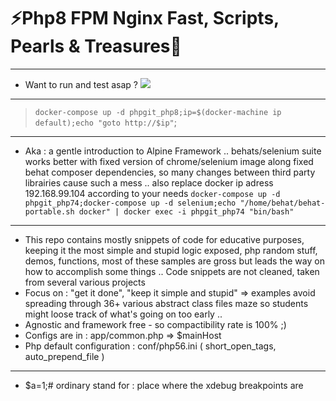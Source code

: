 # ⚡Php8 FPM Nginx Fast, Scripts, Pearls & Treasures🚀
---
- Want to run and test asap ?
<a href='//alpow.fr/#o:gh:phpgit' target=1><img src='https://i.snipboard.io/zWQLKt.jpg#https://i.snipboard.io/wkLYV1.jpg'/></a>
---
> `docker-compose up -d phpgit_php8;ip=$(docker-machine ip default);echo "goto http://$ip"`;
---
- Aka : a gentle introduction to Alpine Framework
.. behats/selenium suite works better with fixed version of chrome/selenium image along fixed behat composer dependencies, so many changes between third party librairies cause such a mess .. also replace docker ip adress 192.168.99.104 according to your needs 
 `docker-compose up -d phpgit_php74;docker-compose up -d selenium;echo "/home/behat/behat-portable.sh docker" | docker exec -i phpgit_php74 "bin/bash"`
---

- This repo contains mostly snippets of code for educative purposes, keeping it the most simple and stupid logic exposed, php random stuff, demos, functions, most of these samples are gross but leads the way on how to accomplish some things .. Code snippets are not cleaned, taken from several various projects
- Focus on : "get it done", "keep it simple and stupid" => examples avoid spreading through 36+ various abstract class files maze so students might loose track of what's going on too early ..
- Agnostic and framework free - so compactibility rate is 100% ;)
- Configs are in : app/common.php => $mainHost
- Php default configuration : conf/php56.ini ( short_open_tags, auto_prepend_file )
---
- $a=1;# ordinary stand for : place where the xdebug breakpoints are
